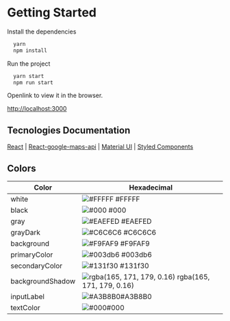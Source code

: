 # Getting Started

Install the dependencies

```bash
  yarn
  npm install
```

Run the project

```bash
  yarn start
  npm run start
```

Openlink to view it in the browser.

[http://localhost:3000](http://localhost:3000) 

## Tecnologies Documentation

[React](https://pt-br.reactjs.org/)
| [React-google-maps-api](https://www.npmjs.com/package/@react-google-maps/api)
| [Material UI](https://mui.com/material-ui/react-select/)
| [Styled Components](https://styled-components.com/)

## Colors

| Color               | Hexadecimal                                                |
| ----------------- | ---------------------------------------------------------------- |
| white      | ![#FFFFF](https://via.placeholder.com/10/FFFFFF?text=+) #FFFFF |
| black      | ![#000](https://via.placeholder.com/10/000?text=+) #000 |
| gray      | ![#EAEFED](https://via.placeholder.com/10/EAEFED?text=+) #EAEFED |
| grayDark       | ![#C6C6C6](https://via.placeholder.com/10/C6C6C6?text=+) #C6C6C6 |
| background       | ![#F9FAF9](https://via.placeholder.com/10/F9FAF9?text=+) #F9FAF9 |
| primaryColor       | ![#003db6](https://via.placeholder.com/10/003db6?text=+) #003db6 |
| secondaryColor       | ![#131f30](https://via.placeholder.com/10/131f30?text=+) #131f30 |
| backgroundShadow       | ![rgba(165, 171, 179, 0.16)](https://via.placeholder.com/10/131f30?text=+) rgba(165, 171, 179, 0.16) |
| inputLabel       | ![#A3B8B0](https://via.placeholder.com/10/A3B8B0?text=+)#A3B8B0 |
| textColor       | ![#000](https://via.placeholder.com/10/000?text=+)#000 | 
